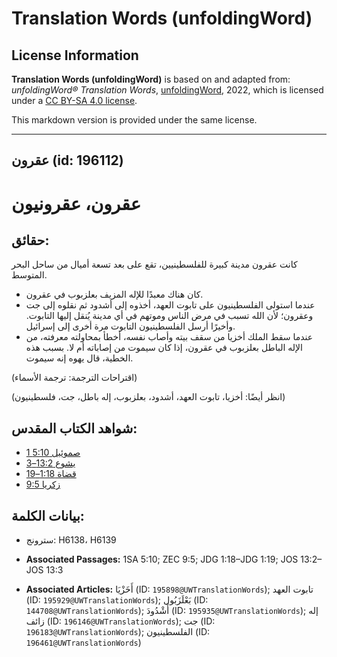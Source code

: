 # Translation Words (unfoldingWord)

## License Information

**Translation Words (unfoldingWord)** is based on and adapted from: _unfoldingWord® Translation Words_, [unfoldingWord](https://unfoldingword.org/utw), 2022, which is licensed under a [CC BY-SA 4.0 license](https://creativecommons.org/licenses/by-sa/4.0/legalcode.en).

This markdown version is provided under the same license.



--------------------------------

## عقرون (id: 196112)

عقرون، عقرونيون
===============

حقائق:
------

كانت عقرون مدينة كبيرة للفلسطينيين، تقع على بعد تسعة أميال من ساحل البحر المتوسط.

* كان هناك معبدًا للإله المزيف بعلزبوب في عقرون.
* عندما استولى الفلسطينيون على تابوت العهد، أخذوه إلى أشدود ثم نقلوه إلى جت وعقرون؛ لأن الله تسبب في مرض الناس وموتهم في أي مدينة يُنقل إليها التابوت. وأخيرًا أرسل الفلسطينيون التابوت مرة أخرى إلى إسرائيل.
* عندما سقط الملك أخزيا من سقف بيته وأصاب نفسه، أخطأ بمحاولته معرفته، من الإله الباطل بعلزبوب في عقرون، إذا كان سيموت من إصاباته أم لا. بسبب هذه الخطية، قال يهوه إنه سيموت.

(اقتراحات الترجمة: ترجمة الأسماء)

(انظر أيضًا: أخزيا، تابوت العهد، أشدود، بعلزبوب، إله باطل، جت، فلسطينيون)

شواهد الكتاب المقدس:
--------------------

* [1 صموئيل 5:10](https://ref.ly/1Sam5:10)
* [يشوع 13:2–3](https://ref.ly/Josh13:2-Josh13:3)
* [قضاة 1:18–19](https://ref.ly/Judg1:18-Judg1:19)
* [زكريا 9:5](https://ref.ly/Zech9:5)

بيانات الكلمة:
--------------

* سترونج: H6138، H6139

* **Associated Passages:** 1SA 5:10; ZEC 9:5; JDG 1:18–JDG 1:19; JOS 13:2–JOS 13:3
* **Associated Articles:** أَخَزْيَا (ID: `195898@UWTranslationWords`); تابوت العهد (ID: `195929@UWTranslationWords`); بَعْلَزَبُول (ID: `144708@UWTranslationWords`); أَشْدُودَ (ID: `195935@UWTranslationWords`); إله زائف (ID: `196146@UWTranslationWords`); جت (ID: `196183@UWTranslationWords`); الفلسطينيون (ID: `196461@UWTranslationWords`)

